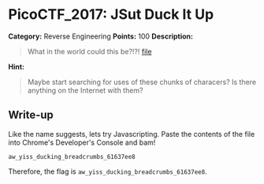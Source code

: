 # PicoCTF_2017: JSut Duck It Up

**Category:** Reverse Engineering
**Points:** 100
**Description:**

>What in the world could this be?!?! [file](file)

**Hint:**

>Maybe start searching for uses of these chunks of characers? Is there anything on the Internet with them?

## Write-up
Like the name suggests, lets try Javascripting. Paste the contents of the file into Chrome's Developer's Console and bam!

    aw_yiss_ducking_breadcrumbs_61637ee8

Therefore, the flag is `aw_yiss_ducking_breadcrumbs_61637ee8`.
<!--stackedit_data:
eyJoaXN0b3J5IjpbMjA4NjMxMDQ2NF19
-->